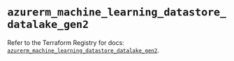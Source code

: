 # `azurerm_machine_learning_datastore_datalake_gen2`

Refer to the Terraform Registry for docs: [`azurerm_machine_learning_datastore_datalake_gen2`](https://registry.terraform.io/providers/hashicorp/azurerm/3.114.0/docs/resources/machine_learning_datastore_datalake_gen2).
